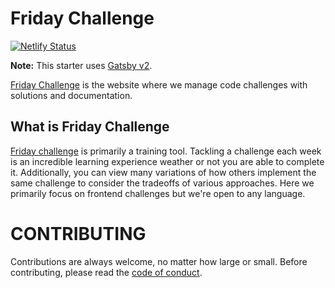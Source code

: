 # Friday Challenge

[![Netlify Status](https://api.netlify.com/api/v1/badges/b654c94e-08a6-4b79-b443-7837581b1d8d/deploy-status)](https://app.netlify.com/sites/gatsby-starter-netlify-cms-ci/deploys)

**Note:** This starter uses [Gatsby v2](https://www.gatsbyjs.org/blog/2018-09-17-gatsby-v2/).

[Friday Challenge](https://friday-challenge.com) is the website where we manage code challenges with solutions and documentation.

## What is Friday Challenge

[Friday challenge](https://friday-challenge.com) is primarily a training tool. Tackling a challenge each week is an incredible learning experience weather or not you are able to complete it. Additionally, you can view many variations of how others implement the same challenge to consider the tradeoffs of various approaches. Here we primarily focus on frontend challenges but we're open to any language.

# CONTRIBUTING

Contributions are always welcome, no matter how large or small. Before contributing,
please read the [code of conduct](CODE_OF_CONDUCT.md).

